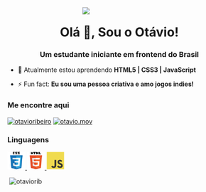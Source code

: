 <img src = "giphy.gif" width = "335px" align = "right">

<h1 align="center">Olá 👋, Sou o Otávio!</h1>
<h3 align="center">Um estudante iniciante em frontend do Brasil</h3>

- 🌱 Atualmente estou aprendendo **HTML5 | CSS3 | JavaScript**

- ⚡ Fun fact: **Eu sou uma pessoa  criativa e amo jogos indies!**

<h3 align="left">Me encontre aqui</h3>
<p align="left">
<a href="https://www.linkedin.com/in/otávio-ribeiro-8b57582b8/" target="blank"><img align="center" src="https://raw.githubusercontent.com/rahuldkjain/github-profile-readme-generator/master/src/images/icons/Social/linked-in-alt.svg" alt="otavioribeiro" height="30" width="40" /></a>
<a href="https://www.instagram.com/otaviomov/" target="blank"><img align="center" src="https://raw.githubusercontent.com/rahuldkjain/github-profile-readme-generator/master/src/images/icons/Social/instagram.svg" alt="otavio.mov" height="30" width="40" /></a>
</p>

<h3 align="left">Linguagens</h3>
<p align="left"> <a href="https://www.w3schools.com/css/" target="_blank" rel="noreferrer"> <img src="https://raw.githubusercontent.com/devicons/devicon/master/icons/css3/css3-original-wordmark.svg" alt="css3" width="40" height="40"/> </a> <a href="https://www.w3.org/html/" target="_blank" rel="noreferrer"> <img src="https://raw.githubusercontent.com/devicons/devicon/master/icons/html5/html5-original-wordmark.svg" alt="html5" width="40" height="40"/> </a> <a href="https://developer.mozilla.org/en-US/docs/Web/JavaScript" target="_blank" rel="noreferrer"> <img src="https://raw.githubusercontent.com/devicons/devicon/master/icons/javascript/javascript-original.svg" alt="javascript" width="40" height="40"/> </a> </p>

<p>&nbsp;<img align="center" src="https://github-readme-stats.vercel.app/api?username=otaviorib&show_icons=true&locale=en" alt="otaviorib" /></p>

